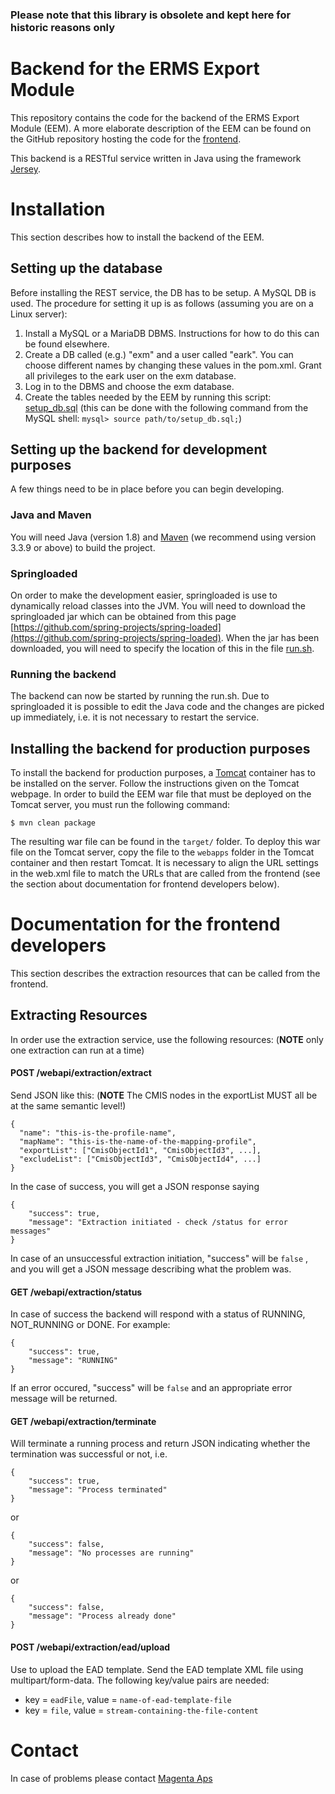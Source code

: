 ### Please note that this library is obsolete and kept here for historic reasons only

# Backend for the ERMS Export Module

This repository contains the code for the backend of the ERMS Export Module (EEM). A more elaborate description of the EEM can be found on the GitHub repository hosting the code for the [frontend](https://github.com/magenta-aps/erms-export-ui-module/tree/master).

This backend is a RESTful service written in Java using the framework [Jersey](https://jersey.java.net/).

# Installation

This section describes how to install the backend of the EEM.

## Setting up the database

Before installing the REST service, the DB has to be setup. A MySQL DB is used. The procedure for setting it up is as follows (assuming you are on a Linux server):

1. Install a MySQL or a MariaDB DBMS. Instructions for how to do this can be found elsewhere.
2. Create a DB called (e.g.) "exm" and a user called "eark". You can choose different names by changing these values in the pom.xml. Grant all privileges to the eark user on the exm database.
3. Log in to the DBMS and choose the exm database.
4. Create the tables needed by the EEM by running this script: [setup_db.sql](https://github.com/magenta-aps/E-Ark-ERMS-export-bridge/blob/master/db/setup_db.sql) (this can be done with the following command from the MySQL shell: `mysql> source path/to/setup_db.sql;`)

## Setting up the backend for development purposes

A few things need to be in place before you can begin developing.

### Java and Maven

You will need Java (version 1.8) and [Maven](https://maven.apache.org/) (we recommend using version 3.3.9 or above) to build the project.

### Springloaded

On order to make the development easier, springloaded is use to dynamically reload classes into the JVM. You will need to download the springloaded jar which can be obtained from this page [https://github.com/spring-projects/spring-loaded](https://github.com/spring-projects/spring-loaded). When the jar has been downloaded, you will need to specify the location of this in the file [run.sh](https://github.com/magenta-aps/E-Ark-ERMS-export-bridge/blob/master/run.sh). 

### Running the backend

The backend can now be started by running the run.sh. Due to springloaded it is possible to edit the Java code and the changes are picked up immediately, i.e. it is not necessary to restart the service.

## Installing the backend for production purposes

To install the backend for production purposes, a [Tomcat](http://tomcat.apache.org/) container has to be installed on the server. Follow the instructions given on the Tomcat webpage. In order to build the EEM war file that must be deployed on the Tomcat server, you must run the following command:

```
$ mvn clean package
```

The resulting war file can be found in the `target/` folder. To deploy this war file on the Tomcat server, copy the file to the `webapps` folder in the Tomcat container and then restart Tomcat. It is necessary to align the URL settings in the web.xml file 
to match the URLs that are called from the frontend (see the section about documentation for frontend developers below).

# Documentation for the frontend developers

This section describes the extraction resources that can be called from the frontend.

## Extracting Resources

In order use the extraction service, use the following resources:
(**NOTE** only one extraction can run at a time)

#### POST /webapi/extraction/extract

Send JSON like this:
(**NOTE** The CMIS nodes in the exportList MUST all be at the same semantic level!)

```
{
  "name": "this-is-the-profile-name",
  "mapName": "this-is-the-name-of-the-mapping-profile",
  "exportList": ["CmisObjectId1", "CmisObjectId3", ...],
  "excludeList": ["CmisObjectId3", "CmisObjectId4", ...]
}
```

In the case of success, you will get a JSON response saying

```
{
	"success": true,
	"message": "Extraction initiated - check /status for error messages"
}
```

In case of an unsuccessful extraction initiation, "success" will be `false` , and you will get a JSON message 
describing what the problem was.

#### GET /webapi/extraction/status

In case of success the backend will respond with a status of 
RUNNING, NOT_RUNNING or DONE. For example:

```
{
	"success": true,
	"message": "RUNNING"
}
```

If an error occured, "success" will be `false` and an appropriate error message will 
be returned.

#### GET /webapi/extraction/terminate

Will terminate a running process and return JSON indicating whether the 
termination was successful or not, i.e. 

```
{
	"success": true,
	"message": "Process terminated"
}
```

or 

```
{
	"success": false,
	"message": "No processes are running"
}
```

or

```
{
	"success": false,
	"message": "Process already done"
}
```

#### POST /webapi/extraction/ead/upload

Use to upload the EAD template. Send the EAD template XML file using multipart/form-data. 
The following key/value pairs are needed:

* key = `eadFile`, value = `name-of-ead-template-file`
* key = `file`, value = `stream-containing-the-file-content`

# Contact

In case of problems please contact [Magenta Aps](http://www.magenta.dk)
